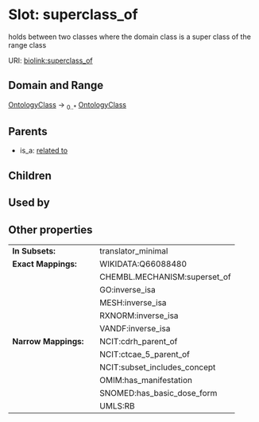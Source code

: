 
# Slot: superclass_of


holds between two classes where the domain class is a super class of the range class

URI: [biolink:superclass_of](https://w3id.org/biolink/vocab/superclass_of)


## Domain and Range

[OntologyClass](OntologyClass.md) ->  <sub>0..*</sub> [OntologyClass](OntologyClass.md)

## Parents

 *  is_a: [related to](related_to.md)

## Children


## Used by


## Other properties

|  |  |  |
| --- | --- | --- |
| **In Subsets:** | | translator_minimal |
| **Exact Mappings:** | | WIKIDATA:Q66088480 |
|  | | CHEMBL.MECHANISM:superset_of |
|  | | GO:inverse_isa |
|  | | MESH:inverse_isa |
|  | | RXNORM:inverse_isa |
|  | | VANDF:inverse_isa |
| **Narrow Mappings:** | | NCIT:cdrh_parent_of |
|  | | NCIT:ctcae_5_parent_of |
|  | | NCIT:subset_includes_concept |
|  | | OMIM:has_manifestation |
|  | | SNOMED:has_basic_dose_form |
|  | | UMLS:RB |


